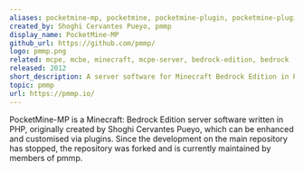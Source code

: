 ```yaml
---
aliases: pocketmine-mp, pocketmine, pocketmine-plugin, pocketmine-plugins, pocketmine-mp-plugin, pmmp-plugin
created_by: Shoghi Cervantes Pueyo, pmmp
display_name: PocketMine-MP
github_url: https://github.com/pmmp/
logo: pmmp.png
related: mcpe, mcbe, minecraft, mcpe-server, bedrock-edition, bedrock
released: 2012
short_description: A server software for Minecraft Bedrock Edition in PHP
topic: pmmp
url: https://pmmp.io/
---
```

PocketMine-MP is a Minecraft: Bedrock Edition server software written in PHP, originally created by Shoghi Cervantes Pueyo, which can be enhanced and customised via plugins. Since the development on the main repository has stopped, the repository was forked and is currently maintained by members of pmmp. 